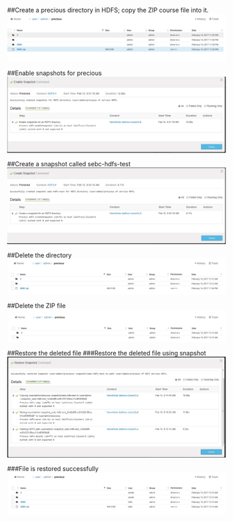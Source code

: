 ##Create a precious directory in HDFS; copy the ZIP course file into it.
![01](https://github.com/latifrozi/SEBC/blob/master/storage/png/2_snapshot_test/%5B01%5D%20Create%20Precious%20Folder%20in%20HDFS.PNG)


##Enable snapshots for precious
![02](https://github.com/latifrozi/SEBC/blob/master/storage/png/2_snapshot_test/%5B02%5D%20enable%20snapshots.png)


##Create a snapshot called sebc-hdfs-test
![03](https://github.com/latifrozi/SEBC/blob/master/storage/png/2_snapshot_test/%5B03%5D%20Create%20Snapshot.PNG)


##Delete the directory
![04](https://github.com/latifrozi/SEBC/blob/master/storage/png/2_snapshot_test/%5B04%5D%20Delete%20precious%20folder.PNG)



##Delete the ZIP file
![05](https://github.com/latifrozi/SEBC/blob/master/storage/png/2_snapshot_test/%5B05%5D%20Delete%20SEBC%20zip.PNG)


##Restore the deleted file 
###Restore the deleted file using snapshot
![06 a](https://github.com/latifrozi/SEBC/blob/master/storage/png/2_snapshot_test/%5B06%5D%20Restore%20Precious%201.PNG)

###File is restored successfully
![06 b](https://github.com/latifrozi/SEBC/blob/master/storage/png/2_snapshot_test/%5B06%20b%5D%20Restore%20Precious%20-result-.PNG)

